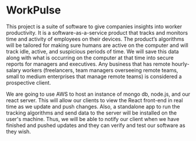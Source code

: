 # WorkPulse

This project is a suite of software to give companies insights into worker productivity. It is a software-as-a-service product that tracks and monitors time and activity of employees on their devices. The product’s algorithms will be tailored for making sure humans are active on the computer and will track idle, active, and suspicious periods of time. We will save this data along with what is occurring on the computer at that time into secure reports for managers and executives. Any business that has remote hourly-salary workers (freelancers, team managers overseeing remote teams, small to medium enterprises that manage remote teams) is considered a prospective client.

We are going to use AWS to host an instance of mongo db, node.js, and our react server. This will allow our clients to view the React front-end in real time as we update and push changes. Also, a standalone app to run the tracking algorithms and send data to the server will be installed on the user's machine. Thus, we will be able to notify our client when we have finished and pushed updates and they can verify and test our software as they wish.